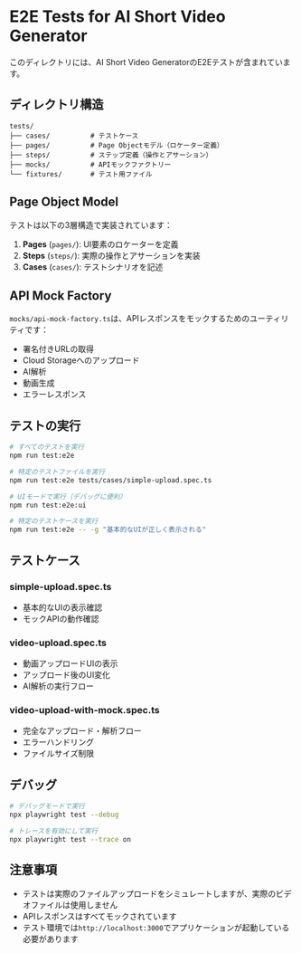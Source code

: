 # E2E Tests for AI Short Video Generator

このディレクトリには、AI Short Video GeneratorのE2Eテストが含まれています。

## ディレクトリ構造

```
tests/
├── cases/          # テストケース
├── pages/          # Page Objectモデル（ロケーター定義）
├── steps/          # ステップ定義（操作とアサーション）
├── mocks/          # APIモックファクトリー
└── fixtures/       # テスト用ファイル
```

## Page Object Model

テストは以下の3層構造で実装されています：

1. **Pages** (`pages/`): UI要素のロケーターを定義
2. **Steps** (`steps/`): 実際の操作とアサーションを実装
3. **Cases** (`cases/`): テストシナリオを記述

## API Mock Factory

`mocks/api-mock-factory.ts`は、APIレスポンスをモックするためのユーティリティです：

- 署名付きURLの取得
- Cloud Storageへのアップロード
- AI解析
- 動画生成
- エラーレスポンス

## テストの実行

```bash
# すべてのテストを実行
npm run test:e2e

# 特定のテストファイルを実行
npm run test:e2e tests/cases/simple-upload.spec.ts

# UIモードで実行（デバッグに便利）
npm run test:e2e:ui

# 特定のテストケースを実行
npm run test:e2e -- -g "基本的なUIが正しく表示される"
```

## テストケース

### simple-upload.spec.ts
- 基本的なUIの表示確認
- モックAPIの動作確認

### video-upload.spec.ts
- 動画アップロードUIの表示
- アップロード後のUI変化
- AI解析の実行フロー

### video-upload-with-mock.spec.ts
- 完全なアップロード・解析フロー
- エラーハンドリング
- ファイルサイズ制限

## デバッグ

```bash
# デバッグモードで実行
npx playwright test --debug

# トレースを有効にして実行
npx playwright test --trace on
```

## 注意事項

- テストは実際のファイルアップロードをシミュレートしますが、実際のビデオファイルは使用しません
- APIレスポンスはすべてモックされています
- テスト環境では`http://localhost:3000`でアプリケーションが起動している必要があります